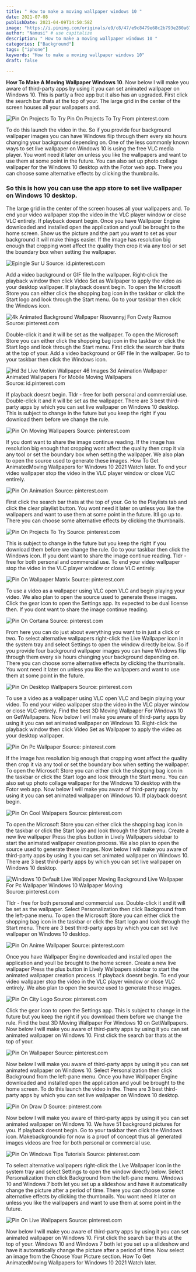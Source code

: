 ```yaml
---
title: " How to make a moving wallpaper windows 10 "
date: 2021-07-08
publishDate: 2021-04-09T14:50:58Z
image: "https://i.pinimg.com/originals/e9/c8/47/e9c8479e68c2b793e280a676f1166354.gif"
author: "Namusi" # use capitalize
description: " How to make a moving wallpaper windows 10 "
categories: ["Background"]
tags: ["iphone"]
keywords: "How to make a moving wallpaper windows 10"
draft: false

---
```



**How To Make A Moving Wallpaper Windows 10**. Now below I will make you aware of third-party apps by using it you can set animated wallpaper on Windows 10. This is partly a free app but it also has an upgraded. First click the search bar thats at the top of your. The large grid in the center of the screen houses all your wallpapers and.

![Pin On Projects To Try](https://i.pinimg.com/originals/a1/b4/6f/a1b46f068223aeeed2c171e5d24c60ce.png "Pin On Projects To Try")
Pin On Projects To Try From pinterest.com


To do this launch the video in the. So if you provide four background wallpaper images you can have Windows flip through them every six hours changing your background depending on. One of the less commonly known ways to set live wallpaper on Windows 10 is using the free VLC media player. You wont need it later on unless you like the wallpapers and want to use them at some point in the future. You can also set up photo collage wallpaper for the Windows 10 desktop with the Fotor web app. There you can choose some alternative effects by clicking the thumbnails.

### So this is how you can use the app store to set live wallpaper on Windows 10 desktop.

The large grid in the center of the screen houses all your wallpapers and. To end your video wallpaper stop the video in the VLC player window or close VLC entirely. If playback doesnt begin. Once you have Wallpaper Engine downloaded and installed open the application and youll be brought to the home screen. Show us the picture and the part you want to set as your background it will make things easier. If the image has resolution big enough that cropping wont affect the quality then crop it via any tool or set the boundary box when setting the wallpaper.


![Epingle Sur U](https://i.pinimg.com/originals/32/fa/9a/32fa9a9a861efc96686621e23d91b24b.jpg "Epingle Sur U")
Source: id.pinterest.com

Add a video background or GIF file In the wallpaper. Right-click the playback window then click Video Set as Wallpaper to apply the video as your desktop wallpaper. If playback doesnt begin. To open the Microsoft Store you can either click the shopping bag icon in the taskbar or click the Start logo and look through the Start menu. Go to your taskbar then click the Windows icon.

![4k Animated Background Wallpaper Risovannyj Fon Cvety Raznoe](https://i.pinimg.com/originals/bc/e1/9a/bce19a3c82815a503281cc81d62636e7.gif "4k Animated Background Wallpaper Risovannyj Fon Cvety Raznoe")
Source: pinterest.com

Double-click it and it will be set as the wallpaper. To open the Microsoft Store you can either click the shopping bag icon in the taskbar or click the Start logo and look through the Start menu. First click the search bar thats at the top of your. Add a video background or GIF file In the wallpaper. Go to your taskbar then click the Windows icon.

![Hd 3d Live Motion Wallpaper 46 Images 3d Animation Wallpaper Animated Wallpapers For Mobile Moving Wallpapers](https://i.pinimg.com/originals/f5/aa/ab/f5aaab5b913b82b7d48ac6757b11036d.jpg "Hd 3d Live Motion Wallpaper 46 Images 3d Animation Wallpaper Animated Wallpapers For Mobile Moving Wallpapers")
Source: id.pinterest.com

If playback doesnt begin. Tldr - free for both personal and commercial use. Double-click it and it will be set as the wallpaper. There are 3 best third-party apps by which you can set live wallpaper on Windows 10 desktop. This is subject to change in the future but you keep the right if you download them before we change the rule.

![Pin On Moving Wallpapers](https://i.pinimg.com/474x/6d/50/47/6d504789bf9f8a5576975d7a52268b55.jpg "Pin On Moving Wallpapers")
Source: pinterest.com

If you dont want to share the image continue reading. If the image has resolution big enough that cropping wont affect the quality then crop it via any tool or set the boundary box when setting the wallpaper. We also plan to open the source used to generate these images. How To Get AnimatedMoving Wallpapers for Windows 10 2021 Watch later. To end your video wallpaper stop the video in the VLC player window or close VLC entirely.

![Pin On Animation](https://i.pinimg.com/originals/eb/b0/f3/ebb0f3c859a8f8cdb4085a3dbff0bbde.jpg "Pin On Animation")
Source: pinterest.com

First click the search bar thats at the top of your. Go to the Playlists tab and click the clear playlist button. You wont need it later on unless you like the wallpapers and want to use them at some point in the future. Itll go up to. There you can choose some alternative effects by clicking the thumbnails.

![Pin On Projects To Try](https://i.pinimg.com/originals/a1/b4/6f/a1b46f068223aeeed2c171e5d24c60ce.png "Pin On Projects To Try")
Source: pinterest.com

This is subject to change in the future but you keep the right if you download them before we change the rule. Go to your taskbar then click the Windows icon. If you dont want to share the image continue reading. Tldr - free for both personal and commercial use. To end your video wallpaper stop the video in the VLC player window or close VLC entirely.

![Pin On Wallpaper Matrix](https://i.pinimg.com/originals/73/75/00/737500ec477bc06fb4076133acdbd237.jpg "Pin On Wallpaper Matrix")
Source: pinterest.com

To use a video as a wallpaper using VLC open VLC and begin playing your video. We also plan to open the source used to generate these images. Click the gear icon to open the Settings app. Its expected to be dual license then. If you dont want to share the image continue reading.

![Pin On Cortana](https://i.pinimg.com/originals/e4/90/cd/e490cdd7203e9c458138587aa3ee04a8.jpg "Pin On Cortana")
Source: pinterest.com

From here you can do just about everything you want to in just a click or two. To select alternative wallpapers right-click the Live Wallpaper icon in the system tray and select Settings to open the window directly below. So if you provide four background wallpaper images you can have Windows flip through them every six hours changing your background depending on. There you can choose some alternative effects by clicking the thumbnails. You wont need it later on unless you like the wallpapers and want to use them at some point in the future.

![Pin On Desktop Wallpapers](https://i.pinimg.com/originals/fc/81/6a/fc816a2fc680d1a13ee5bd02632cac38.jpg "Pin On Desktop Wallpapers")
Source: pinterest.com

To use a video as a wallpaper using VLC open VLC and begin playing your video. To end your video wallpaper stop the video in the VLC player window or close VLC entirely. Find the best 3D Moving Wallpaper For Windows 10 on GetWallpapers. Now below I will make you aware of third-party apps by using it you can set animated wallpaper on Windows 10. Right-click the playback window then click Video Set as Wallpaper to apply the video as your desktop wallpaper.

![Pin On Pc Wallpaper](https://i.pinimg.com/originals/bb/57/eb/bb57eb2c8806800187ada2cbb52ea0da.jpg "Pin On Pc Wallpaper")
Source: pinterest.com

If the image has resolution big enough that cropping wont affect the quality then crop it via any tool or set the boundary box when setting the wallpaper. To open the Microsoft Store you can either click the shopping bag icon in the taskbar or click the Start logo and look through the Start menu. You can also set up photo collage wallpaper for the Windows 10 desktop with the Fotor web app. Now below I will make you aware of third-party apps by using it you can set animated wallpaper on Windows 10. If playback doesnt begin.

![Pin On Cool Walpapers](https://i.pinimg.com/originals/0b/b4/24/0bb424964b0907697232d1a1cdbb9ed1.jpg "Pin On Cool Walpapers")
Source: pinterest.com

To open the Microsoft Store you can either click the shopping bag icon in the taskbar or click the Start logo and look through the Start menu. Create a new live wallpaper Press the plus button in Lively Wallpapers sidebar to start the animated wallpaper creation process. We also plan to open the source used to generate these images. Now below I will make you aware of third-party apps by using it you can set animated wallpaper on Windows 10. There are 3 best third-party apps by which you can set live wallpaper on Windows 10 desktop.

![Windows 10 Default Live Wallpaper Moving Background Live Wallpaper For Pc Wallpaper Windows 10 Wallpaper Moving](https://i.pinimg.com/originals/5d/32/48/5d32480fd7f76abca976fde89af52723.jpg "Windows 10 Default Live Wallpaper Moving Background Live Wallpaper For Pc Wallpaper Windows 10 Wallpaper Moving")
Source: pinterest.com

Tldr - free for both personal and commercial use. Double-click it and it will be set as the wallpaper. Select Personalization then click Background from the left-pane menu. To open the Microsoft Store you can either click the shopping bag icon in the taskbar or click the Start logo and look through the Start menu. There are 3 best third-party apps by which you can set live wallpaper on Windows 10 desktop.

![Pin On Anime Wallpaper](https://i.pinimg.com/originals/16/30/fb/1630fba41198751137b48abe77a8c061.jpg "Pin On Anime Wallpaper")
Source: pinterest.com

Once you have Wallpaper Engine downloaded and installed open the application and youll be brought to the home screen. Create a new live wallpaper Press the plus button in Lively Wallpapers sidebar to start the animated wallpaper creation process. If playback doesnt begin. To end your video wallpaper stop the video in the VLC player window or close VLC entirely. We also plan to open the source used to generate these images.

![Pin On City Logo](https://i.pinimg.com/originals/b8/e0/0f/b8e00f83552cdc2509c59a0d871f9d2d.jpg "Pin On City Logo")
Source: pinterest.com

Click the gear icon to open the Settings app. This is subject to change in the future but you keep the right if you download them before we change the rule. Find the best 3D Moving Wallpaper For Windows 10 on GetWallpapers. Now below I will make you aware of third-party apps by using it you can set animated wallpaper on Windows 10. First click the search bar thats at the top of your.

![Pin On Wallpaper](https://i.pinimg.com/originals/51/b3/46/51b346a92265d47c33eba7443775893a.jpg "Pin On Wallpaper")
Source: pinterest.com

Now below I will make you aware of third-party apps by using it you can set animated wallpaper on Windows 10. Select Personalization then click Background from the left-pane menu. Once you have Wallpaper Engine downloaded and installed open the application and youll be brought to the home screen. To do this launch the video in the. There are 3 best third-party apps by which you can set live wallpaper on Windows 10 desktop.

![Pin On Draw D](https://i.pinimg.com/originals/4b/ff/c2/4bffc2f8312faaaa7fa33b232cec9934.jpg "Pin On Draw D")
Source: pinterest.com

Now below I will make you aware of third-party apps by using it you can set animated wallpaper on Windows 10. We have 51 background pictures for you. If playback doesnt begin. Go to your taskbar then click the Windows icon. Makebackgroundio for now is a proof of concept thus all generated images videos are free for both personal or commercial use.

![Pin On Windows Tips Tutorials](https://i.pinimg.com/originals/80/c5/e0/80c5e0befaf8c2634f9e9f6ae5c5e03a.jpg "Pin On Windows Tips Tutorials")
Source: pinterest.com

To select alternative wallpapers right-click the Live Wallpaper icon in the system tray and select Settings to open the window directly below. Select Personalization then click Background from the left-pane menu. Windows 10 and Windows 7 both let you set up a slideshow and have it automatically change the picture after a period of time. There you can choose some alternative effects by clicking the thumbnails. You wont need it later on unless you like the wallpapers and want to use them at some point in the future.

![Pin On Live Wallpapers](https://i.pinimg.com/originals/e9/c8/47/e9c8479e68c2b793e280a676f1166354.gif "Pin On Live Wallpapers")
Source: pinterest.com

Now below I will make you aware of third-party apps by using it you can set animated wallpaper on Windows 10. First click the search bar thats at the top of your. Windows 10 and Windows 7 both let you set up a slideshow and have it automatically change the picture after a period of time. Now select an image from the Choose Your Picture section. How To Get AnimatedMoving Wallpapers for Windows 10 2021 Watch later.

